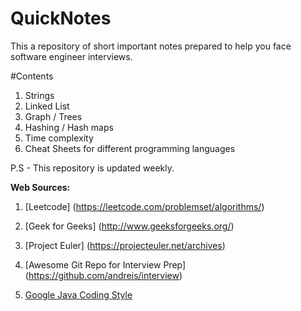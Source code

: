 # QuickNotes
This a repository of short important notes prepared to help you face software engineer interviews. 

#Contents
1. Strings
2. Linked List
3. Graph / Trees
4. Hashing / Hash maps
5. Time complexity
6. Cheat Sheets for different programming languages

P.S - This repository is updated weekly.

__Web Sources:__

1. [Leetcode] (https://leetcode.com/problemset/algorithms/)

2. [Geek for Geeks] (http://www.geeksforgeeks.org/)

3. [Project Euler] (https://projecteuler.net/archives)

4. [Awesome Git Repo for Interview Prep] (https://github.com/andreis/interview)

5. [ Google Java Coding Style](https://google.github.io/styleguide/javaguide.html)


